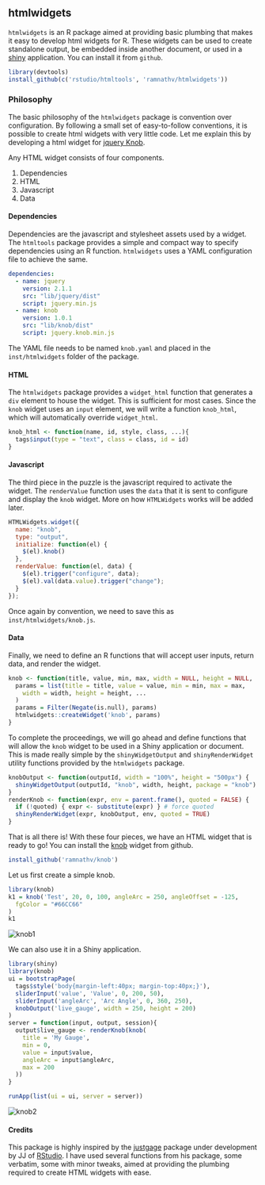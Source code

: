 ## htmlwidgets

`htmlwidgets` is an R package aimed at providing basic plumbing that makes it easy to develop html widgets for R. These widgets can be used to create standalone output, be embedded inside another document, or used in a [shiny](http://shiny.rstudio.com) application. You can install it from `github`.

```r
library(devtools)
install_github(c('rstudio/htmltools', 'ramnathv/htmlwidgets'))
```

### Philosophy

The basic philosophy of the `htmlwidgets` package is convention over configuration. By following a small set of easy-to-follow conventions, it is possible to create html widgets with very little code. Let me explain this by developing a html widget for [jquery Knob](http://anthonyterrien.com/knob/).

Any HTML widget consists of four components.

1. Dependencies
2. HTML
3. Javascript
4. Data

#### Dependencies

Dependencies are the javascript and stylesheet assets used by a widget. The `htmltools` package provides a simple and compact way to specify dependencies using an R function. `htmlwidgets` uses a YAML configuration file to achieve the same. 

```yaml
dependencies:
  - name: jquery
    version: 2.1.1
    src: "lib/jquery/dist"
    script: jquery.min.js
  - name: knob
    version: 1.0.1
    src: "lib/knob/dist"
    script: jquery.knob.min.js
```

The YAML file needs to be named `knob.yaml` and placed in the `inst/htmlwidgets` folder of the package.

#### HTML

The `htmlwidgets` package provides a `widget_html` function that generates a `div` element to house the widget. This is sufficient for most cases. Since the `knob` widget uses an `input` element, we will write a function `knob_html`, which will automatically override `widget_html`.

```r
knob_html <- function(name, id, style, class, ...){
  tags$input(type = "text", class = class, id = id)
}
```

#### Javascript

The third piece in the puzzle is the javascript required to activate the widget. The `renderValue` function uses the `data` that it is sent to configure and display the `knob` widget. More on how `HTMLWidgets` works will be added later.


```js
HTMLWidgets.widget({
  name: "knob",
  type: "output",
  initialize: function(el) {
    $(el).knob()
  },
  renderValue: function(el, data) {
    $(el).trigger("configure", data);
    $(el).val(data.value).trigger("change");
  }
});
```

Once again by convention, we need to save this as `inst/htmlwidgets/knob.js`.

#### Data

Finally, we need to define an R functions that will accept user inputs, return data, and render the widget. 

```r
knob <- function(title, value, min, max, width = NULL, height = NULL, ...){
  params = list(title = title, value = value, min = min, max = max,
    width = width, height = height, ...               
  )
  params = Filter(Negate(is.null), params)
  htmlwidgets::createWidget('knob', params)
}
```

To complete the proceedings, we will go ahead and define functions that will allow the `knob` widget to be used in a Shiny application or document. This is made really simple by the `shinyWidgetOutput` and `shinyRenderWidget` utility functions provided by the `htmlwidgets` package.

```r
knobOutput <- function(outputId, width = "100%", height = "500px") {
  shinyWidgetOutput(outputId, "knob", width, height, package = "knob")
}
renderKnob <- function(expr, env = parent.frame(), quoted = FALSE) {
  if (!quoted) { expr <- substitute(expr) } # force quoted
  shinyRenderWidget(expr, knobOutput, env, quoted = TRUE)
}
```

That is all there is! With these four pieces, we have an HTML widget that is ready to go! You can install the [knob](http://github.com/ramnathv/knob) widget from github.

```r
install_github('ramnathv/knob')
```

Let us first create a simple knob.

```r
library(knob)
k1 = knob('Test', 20, 0, 100, angleArc = 250, angleOffset = -125, 
  fgColor = "#66CC66"
)
k1
```

![knob1](http://i.imgur.com/2wekMlK.png)

We can also use it in a Shiny application.

```r
library(shiny)
library(knob)
ui = bootstrapPage(
  tags$style('body{margin-left:40px; margin-top:40px;}'),
  sliderInput('value', 'Value', 0, 200, 50),
  sliderInput('angleArc', 'Arc Angle', 0, 360, 250),
  knobOutput('live_gauge', width = 250, height = 200)
)
server = function(input, output, session){
  output$live_gauge <- renderKnob(knob(
    title = 'My Gauge',
    min = 0,
    value = input$value,
    angleArc = input$angleArc,
    max = 200
  ))
}

runApp(list(ui = ui, server = server))
```


![knob2](http://i.imgur.com/f9p07hI.png)


#### Credits

This package is highly inspired by the [justgage](http://github.com/jjallaire/justgage) package under development by JJ of [RStudio](http://rstudio.com). I have used several functions from his package, some verbatim, some with minor tweaks, aimed at providing the plumbing required to create HTML widgets with ease.

